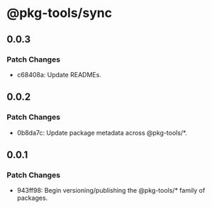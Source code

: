 # @pkg-tools/sync

## 0.0.3

### Patch Changes

- c68408a: Update READMEs.

## 0.0.2

### Patch Changes

- 0b8da7c: Update package metadata across @pkg-tools/\*.

## 0.0.1

### Patch Changes

- 943ff98: Begin versioning/publishing the @pkg-tools/\* family of packages.
